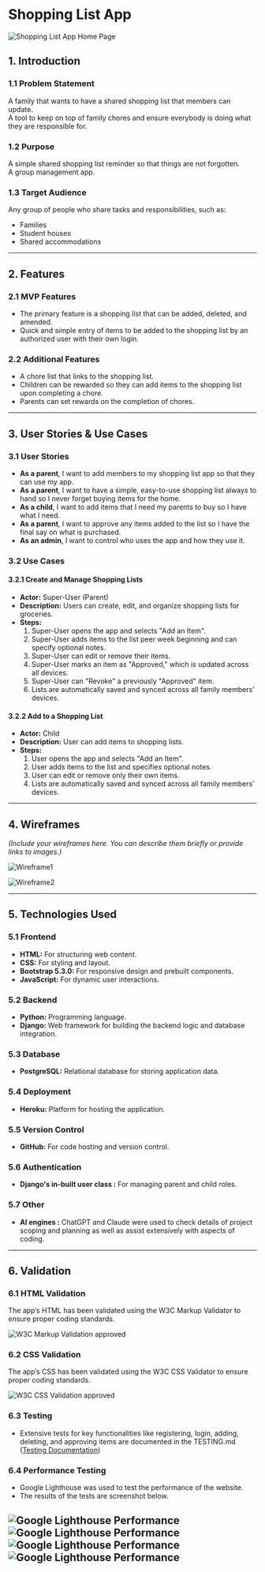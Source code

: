 # Shopping List App

![Shopping List App Home Page ](shopping_list_app/media/readme_images/Home_Screen.png)


## 1. Introduction

### 1.1 Problem Statement
A family that wants to have a shared shopping list that members can update.  
A tool to keep on top of family chores and ensure everybody is doing what they are responsible for.  

### 1.2 Purpose
A simple shared shopping list reminder so that things are not forgotten.  
A group management app.  

### 1.3 Target Audience
Any group of people who share tasks and responsibilities, such as:
- Families
- Student houses
- Shared accommodations

---

## 2. Features

### 2.1 MVP Features
- The primary feature is a shopping list that can be added, deleted, and amended.
- Quick and simple entry of items to be added to the shopping list by an authorized user with their own login.

### 2.2 Additional Features
- A chore list that links to the shopping list.
- Children can be rewarded so they can add items to the shopping list upon completing a chore.
- Parents can set rewards on the completion of chores.

---

## 3. User Stories & Use Cases

### 3.1 User Stories
- **As a parent**, I want to add members to my shopping list app so that they can use my app.
- **As a parent**, I want to have a simple, easy-to-use shopping list always to hand so I never forget buying items for the home.
- **As a child**, I want to add items that I need my parents to buy so I have what I need.
- **As a parent**, I want to approve any items added to the list so I have the final say on what is purchased.
- **As an admin**, I want to control who uses the app and how they use it.

### 3.2 Use Cases
#### 3.2.1 Create and Manage Shopping Lists
- **Actor:** Super-User (Parent)
- **Description:** Users can create, edit, and organize shopping lists for groceries.
- **Steps:**
  1. Super-User opens the app and selects "Add an Item".
  2. Super-User adds items to the list peer week beginning and can specify optional notes.
  3. Super-User can edit or remove their items.
  4. Super-User marks an item as "Approved," which is updated across all devices.
  5. Super-User can "Revoke" a previously "Approved" item.
  6. Lists are automatically saved and synced across all family members’ devices.
  
#### 3.2.2 Add to a Shopping List
- **Actor:** Child
- **Description:** User can add items to shopping lists.
- **Steps:**
  1. User opens the app and selects "Add an Item".
  2. User adds items to the list and specifies optional notes.
  3. User can edit or remove only their own items.
  4. Lists are automatically saved and synced across all family members’ devices.

---

## 4. Wireframes
*(Include your wireframes here. You can describe them briefly or provide links to images.)*

![Wireframe1](shopping_list_app/media/readme_images/Wireframe1.png)


![Wireframe2](shopping_list_app/media/readme_images/Wireframe2.png)


---

## 5. Technologies Used

### 5.1 Frontend
- **HTML:** For structuring web content.
- **CSS:** For styling and layout.
- **Bootstrap 5.3.0:** For responsive design and prebuilt components.
- **JavaScript:** For dynamic user interactions.

### 5.2 Backend
- **Python:** Programming language.
- **Django:** Web framework for building the backend logic and database integration.

### 5.3 Database
- **PostgreSQL:** Relational database for storing application data.

### 5.4 Deployment
- **Heroku:** Platform for hosting the application.

### 5.5 Version Control
- **GitHub:** For code hosting and version control.

### 5.6 Authentication
- **Django's in-built user class :** For managing parent and child roles.

### 5.7 Other 
- **AI engines :** ChatGPT and Claude were used to check details of project scoping and planning as well as assist extensively with aspects of coding.

---

## 6. Validation

### 6.1 HTML Validation
The app’s HTML has been validated using the W3C Markup Validator to ensure proper coding standards.

![W3C Markup Validation approved](shopping_list_app/media/readme_images/HTML_validation.png)

### 6.2 CSS Validation
The app’s CSS has been validated using the W3C CSS Validator to ensure proper coding standards.

![W3C CSS Validation approved](shopping_list_app/media/readme_images/CSS_validation.png)

### 6.3 Testing
- Extensive tests for key functionalities like registering, login, adding, deleting, and approving items are documented in the TESTING.md
([Testing Documentation](TESTING.md))

### 6.4 Performance Testing
- Google Lighthouse was used to test the performance of the website.
- The results of the tests are screenshot below.

![Google Lighthouse Performance](shopping_list_app/media/readme_images/Lighthouse1.png)
![Google Lighthouse Performance](shopping_list_app/media/readme_images/Lighthouse2.png)
![Google Lighthouse Performance](shopping_list_app/media/readme_images/Lighthouse3.png)
![Google Lighthouse Performance](shopping_list_app/media/readme_images/Lighthouse4.png)
---

